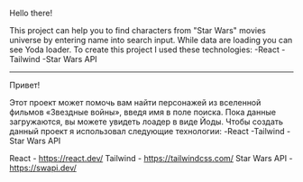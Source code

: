 Hello there!

This project can help you to find characters from "Star Wars" movies universe by entering name into search input. While data are loading you can see Yoda loader.
To create this project I used these technologies:
-React
-Tailwind 
-Star Wars API

---------------------------------------------------------------------------------------------------------------
Привет!

Этот проект может помочь вам найти персонажей из вселенной фильмов «Звездные войны», введя имя в поле поиска. Пока данные загружаются, вы можете увидеть лоадер в виде Йоды.
Чтобы создать данный проект я использовал следующие технологии:
-React
-Tailwind 
-Star Wars API

React - https://react.dev/
Tailwind - https://tailwindcss.com/
Star Wars API - https://swapi.dev/

